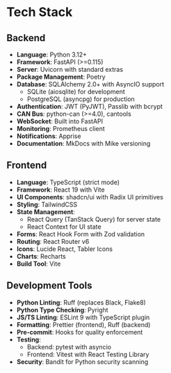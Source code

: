 # Tech Stack

## Backend
- **Language**: Python 3.12+
- **Framework**: FastAPI (>=0.115)
- **Server**: Uvicorn with standard extras
- **Package Management**: Poetry
- **Database**: SQLAlchemy 2.0+ with AsyncIO support
  - SQLite (aiosqlite) for development
  - PostgreSQL (asyncpg) for production
- **Authentication**: JWT (PyJWT), Passlib with bcrypt
- **CAN Bus**: python-can (>=4.0), cantools
- **WebSocket**: Built into FastAPI
- **Monitoring**: Prometheus client
- **Notifications**: Apprise
- **Documentation**: MkDocs with Mike versioning

## Frontend
- **Language**: TypeScript (strict mode)
- **Framework**: React 19 with Vite
- **UI Components**: shadcn/ui with Radix UI primitives
- **Styling**: TailwindCSS
- **State Management**:
  - React Query (TanStack Query) for server state
  - React Context for UI state
- **Forms**: React Hook Form with Zod validation
- **Routing**: React Router v6
- **Icons**: Lucide React, Tabler Icons
- **Charts**: Recharts
- **Build Tool**: Vite

## Development Tools
- **Python Linting**: Ruff (replaces Black, Flake8)
- **Python Type Checking**: Pyright
- **JS/TS Linting**: ESLint 9 with TypeScript plugin
- **Formatting**: Prettier (frontend), Ruff (backend)
- **Pre-commit**: Hooks for quality enforcement
- **Testing**:
  - Backend: pytest with asyncio
  - Frontend: Vitest with React Testing Library
- **Security**: Bandit for Python security scanning
